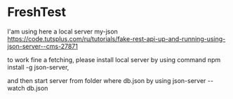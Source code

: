 # FreshTest
I'am using here a local server my-json
https://code.tutsplus.com/ru/tutorials/fake-rest-api-up-and-running-using-json-server--cms-27871

to work fine a fetching, please install local server by using command npm install -g json-server,

and then start server from folder where db.json by using json-server --watch db.json
